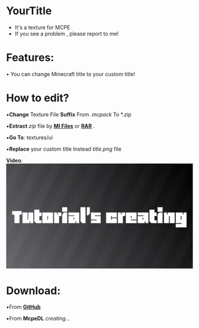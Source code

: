 # YourTitle
+ It's a texture for MCPE
+ If you see a problem , please report to me!

# Features:
• You can change Minecraft title to your custom title!

# How to edit?

:black_small_square:**Change** Texture File **Suffix** From *.mcpack* To *.zip

:black_small_square:**Extract** *zip* file by [**MI Files**](https://play.google.com/store/apps/details?id=com.mi.android.globalFileexplorer) or [**RAR**](https://play.google.com/store/apps/details?id=com.rarlab.rar) .

:black_small_square:**Go To**: textures/ui

:black_small_square:**Replace** your custom title Instead *title.png* file



**Video**:
![TutorialVideo](https://raw.githubusercontent.com/kingboydeve/kingboydeve/main/%DB%B2%DB%B0%DB%B2%DB%B2%DB%B0%DB%B7%DB%B0%DB%B7_%DB%B1%DB%B4%DB%B0%DB%B3%DB%B0%DB%B2.jpg)
# Download:


:black_small_square:From [**GitHub**](https://github.com/kingboydeve/YourTitle/releases/download/Beta/YourTitle-KingBoy.mcpack)

:black_small_square:From **McpeDL** *creating...*
